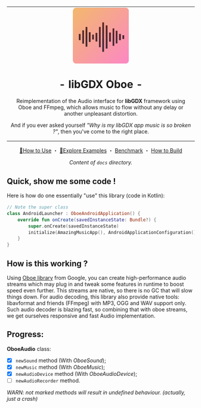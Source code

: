 <table align="center"><tr><td align="center" width="9999">
<img src="/icon.png" align="center" width="150" alt="Icon">

# - libGDX Oboe -

Reimplementation of the Audio interface for **libGDX** framework using Oboe and FFmpeg, which allows music to flow without any delay or another unpleasant distortion.

And if you ever asked yourself *"Why is my libGDX app music is so broken ?"*, then you've come to the right place.

</td></tr></table>

<div align="center">

[🔰How to Use][usage] ・ [🎺Explore Examples][examples] ・ [Benchmark][benchmark] ・ [How to Build][build]

*Content of `docs` directory.*
</div>

## Quick, show me some code !

Here is how do one essentially "use" this library (code in Kotlin):

```kotlin
// Note the super class
class AndroidLauncher : OboeAndroidApplication() {
    override fun onCreate(savedInstanceState: Bundle?) {
        super.onCreate(savedInstanceState)
        initialize(AmazingMusicApp(), AndroidApplicationConfiguration())
    }
}
```

## How is this working ?

Using [Oboe library][oboe] from Google, you can create high-performance audio streams which may plug in and tweak some features in runtime to boost speed even further.
This streams are native, so there is no GC that will slow things down.
For audio decoding, this library also provide native tools: libavformat and friends (FFmpeg) with MP3, OGG and WAV support only.
Such audio decoder is blazing fast, so combining that with oboe streams, we get ourselves responsive and fast Audio implementation.

## Progress:

**OboeAudio** class:

- [x] `newSound` method (With *OboeSound*);
- [x] `newMusic` method (With *OboeMusic*);
- [x] `newAudioDevice` method (With *OboeAudioDevice*);
- [ ] `newAudioRecorder` method.

*WARN: not marked methods will result in undefined behaviour. (actually, just a crash)*

[oboe]: https://github.com/google/oboe
[libgdx]: https://github.com/libgdx/libgdx
[usage]: /docs/Usage.md
[examples]: /docs/Examples.md
[benchmark]: /docs/Benchmark.md
[build]: /docs/Build.md